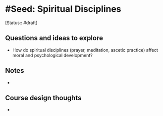 # #Seed: Spiritual Disciplines
[Status:: #draft]
## Questions and ideas to explore
- How do spiritual disciplines (prayer, meditation, ascetic practice) affect moral and psychological development?

## Notes
- 

## Course design thoughts
- 